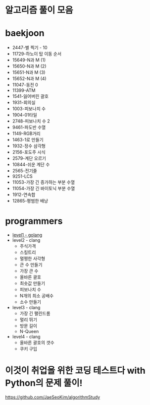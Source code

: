 # 알고리즘 풀이 모음

# baekjoon

- 2447-별 찍기 - 10
- 11729-하노이 탑 이동 순서
- 15649-N과 M (1)
- 15650-N과 M (2)
- 15651-N과 M (3)
- 15652-N과 M (4)
- 11047-동전 0
- 11399-ATM
- 1541-잃어버린 괄호
- 1931-회의실
- 1003-피보나치 수
- 1904-01타일
- 2748-피보나치 수 2
- 9461-파도반 수열
- 1149-RGB거리
- 1463-1로 만들기
- 1932-정수 삼각형
- 2156-포도주 시식
- 2579-계단 오르기
- 10844-쉬운 계단 수
- 2565-전기줄
- 9251-LCS
- 11053-가장 긴 증가하는 부분 수열
- 11054-가장 긴 바이토닉 부분 수열
- 1912-연속합
- 12865-평범한 배낭

# programmers

- [level1 - golang](https://github.com/JaeSeoKim/learngo/tree/master/programmers/level1)
- level2 - clang
  - 주식가격
  - 스킬트리
  - 멀쩡한 사각형
  - 큰 수 만들기
  - 가장 큰 수
  - 올바른 괄호
  - 최솟값 만들기
  - 피보나치 수
  - N개의 최소 공배수
  - 소수 만들기
- level3 - clang
  - 가장 긴 팰린드롬
  - 멀리 뛰기
  - 방문 길이
  - N-Queen
- level4 - clang
  - 올바른 괄호의 갯수
  - 쿠키 구입

# 이것이 취업을 위한 코딩 테스트다 with Python의 문제 풀이!

https://github.com/JaeSeoKim/algorithmStudy
